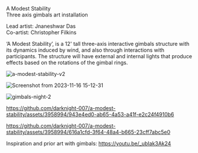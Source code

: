 A Modest Stability <br> 
Three axis gimbals art installation

Lead artist: Jnaneshwar Das <br>
Co-artist: Christopher Filkins 

‘A Modest Stability’, is a 12' tall three-axis interactive gimbals structure with its dynamics induced by wind, and also through interactions with participants. 
The structure will have external and internal lights that produce effects based on the rotations of the gimbal rings. 

![a-modest-stability-v2](https://github.com/darknight-007/a-modest-stability/assets/3958994/21ffcc8b-81b4-4c59-a9a4-6b0abdff452c)

![Screenshot from 2023-11-16 15-12-31](https://github.com/darknight-007/a-modest-stability/assets/3958994/bea6d74d-4bcb-4941-a746-18ecfa4f8adc)

![gimbals-night-2](https://github.com/darknight-007/a-modest-stability/assets/3958994/1c8063ce-dd26-49b6-8791-f7ac369c3ef7)


https://github.com/darknight-007/a-modest-stability/assets/3958994/943e4ed0-ab65-4a53-a41f-e2c24f4910b6

https://github.com/darknight-007/a-modest-stability/assets/3958994/616a1cfd-3f64-48a4-b665-23cff7abc5e0


Inspiration and prior art with gimbals: https://youtu.be/_ubIak3Ak24
